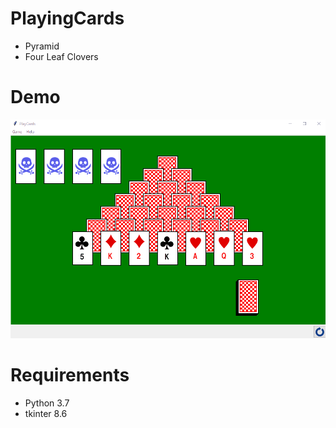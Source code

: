 # PlayingCards

* Pyramid
* Four Leaf Clovers 

# Demo
<img src="https://github.com/KanaeOhta/PlayingCards/blob/master/images/play.gif?raw=true"></img>

# Requirements

* Python 3.7
* tkinter 8.6
